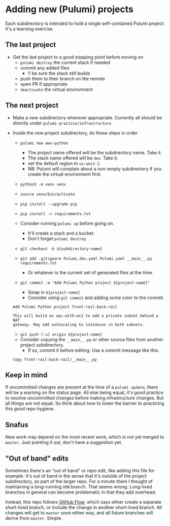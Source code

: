 # Adding new (Pulumi) projects

Each subdirectory is intended to hold a single self-contained Pulumi project. It's a learning exercise.

## The last project

* Get the last project to a good stopping point before moving on
    * `pulumi destroy` the current stack if needed
    * commit any added files
        * !! be sure the stack still builds
    * push them to their branch on the remote
    * open PR if appropriate
    * `deactivate` the virtual environment

## The next project

* Make a new subdirectory wherever appropriate. Currently all should be directly under `pulumi-practice/infrastructure`
* Inside the new project subdirectory, do these steps in order
    * `pulumi new aws-python`
        * The project name offered will be the subdirectory name. Take it.
        * The stack name offered will be `dev`. Take it.
        * set the default region to `us-west-2`
        * NB: Pulumi will complain about a non-empty subdirectory if you create the virtual environment first.
    * `python3 -m venv venv`
    * `source venv/bin/activate`
    * `pip install --upgrade pip`
    * `pip install -r requirements.txt`

    * Consider running `pulumi up` before going on.
        * It'll create a stack and a bucket.
        * Don't forget `pulumi destroy`
    * `git checkout -b ${subdirectory-name}`
    * `git add .gitignore Pulumi.dev.yaml Pulumi.yaml __main__.py requirements.txt`
        * Or whatever is the current set of generated files at the time.
    * `git commit -m "Add Pulumi Python project ${project-name}"`
        * Swap in `${project-name}`
        * Consider using `git commit` and adding some color to the commit.

    ```text
    Add Pulumi Python project front-rail-back-rail

    This will build on vpc-with-ec2 to add a private subnet behind a NAT
    gateway. May add autoscaling to instances in both subnets.
    ```

    * `git push [-u] origin ${project-name}`
    * Consider copying the `__main__.py` or other source files from another project subdirectory.
        * If so, commit it before editing. Use a commit message like this.

    ```text
    Copy front-rail-back-rail/__main__.py
    ```

## Keep in mind

If uncommitted changes are present at the time of a `pulumi update`, there will
be a warning on the status page. All else being equal, it's good practice to
resolve uncommitted changes before making infrastructure changes. But all
things are not equal. So think about how to lower the barrier to practicing
this good repo hygiene.

## Snafus

New work may depend on the most recent work, which is not yet merged to
`master`. Just pointing it out, don't have a suggestion yet.

## "Out of band" edits

Sometimes there's an "out of band" or repo edit, like adding this file for
example. It's out of band in the sense that it's outside of the project
subdirectory, so part of the larger repo. For a minute there I thought of
maintaining a long-running `OOB` branch. That seems wrong. Long-lived branches
in general can become problematic in that they add overhead.

Instead, this repo follows [GitHub
Flow](https://guides.github.com/introduction/flow/), which says either create a
separate short-lived branch, or include the change in another short-lived
branch. All changes will get to `master` soon either way, and all future
branches will derive from `master`. Simple.
